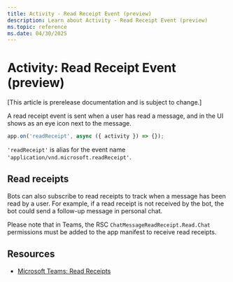 ```yaml
---
title: Activity - Read Receipt Event (preview)
description: Learn about Activity - Read Receipt Event (preview)
ms.topic: reference
ms.date: 04/30/2025
---
```


# Activity: Read Receipt Event (preview)

[This article is prerelease documentation and is subject to change.]

A read receipt event is sent when a user has read a message, and in the UI shows as an eye icon next to the message.

```typescript
app.on('readReceipt', async ({ activity }) => {});
```

`'readReceipt'` is alias for the event name `'application/vnd.microsoft.readReceipt'`.

## Read receipts

Bots can also subscribe to read receipts to track when a message has been read by a user. For example, if a read receipt is not received by the bot, the bot could send a follow-up message in personal chat.

Please note that in Teams, the RSC `ChatMessageReadReceipt.Read.Chat` permissions must be added to the app manifest to receive read receipts.

## Resources

- [Microsoft Teams: Read Receipts](/bots/build-conversational-capability#receive-a-read-receipt)